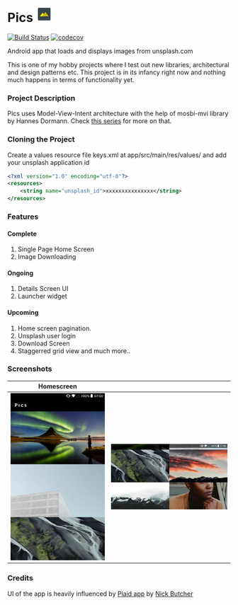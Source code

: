 # Pics <img src="/.github/assets/pics-icon.png" height="36"/>
[![Build Status](https://travis-ci.org/jobinlawrance/pics.svg?branch=master)](https://travis-ci.org/jobinlawrance/pics)
[![codecov](https://codecov.io/gh/jobinlawrance/pics/branch/master/graph/badge.svg)](https://codecov.io/gh/jobinlawrance/pics)  

Android app that loads and displays images from unsplash.com

This is one of my hobby projects where I test out new libraries, architectural and design patterns etc. This project is in its infancy right now and nothing much happens in terms of functionality yet.

### Project Description
Pics uses Model-View-Intent architecture with the help of mosbi-mvi library by Hannes Dormann. Check [this series](http://hannesdorfmann.com/android/mosby3-mvi-1) for more on that.


### Cloning the Project
Create a values resource file keys.xml at app/src/main/res/values/ and add your unsplash application id
```xml
<?xml version="1.0" encoding="utf-8"?>
<resources>
    <string name="unsplash_id">xxxxxxxxxxxxxxx</string>
</resources>
```
### Features
#### Complete
1. Single Page Home Screen
1. Image Downloading

#### Ongoing
1. Details Screen UI
1. Launcher widget

#### Upcoming
1. Home screen pagination.
1. Unsplash user login
1. Download Screen
1. Staggerred grid view
and much more..

### Screenshots

| Homescreen | |
|:-:|:-:|
| ![First](/.github/assets/pics-home.png?raw=true) | ![First](/.github/assets/pics-home-land.png?raw=true)  |

### Credits
UI of the app is heavily influenced by [Plaid app](https://github.com/nickbutcher/plaid) by [Nick Butcher](https://twitter.com/crafty)

